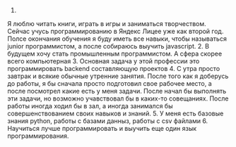 1.
Я люблю читать книги, играть в игры и заниматься творчеством. Сейчас учусь программированию в Яндекс Лицее уже как второй год. Полсе окончания обучения я буду иметь все навыки, чтобы называться junior программистом, а после собираюсь выучить javascript.
2.
В будущем хочу стать промышленным программистом. А сфера скорее всего компьютерная
3.
Основная задача у этой профессии это программировать backend составляющую проектов
4.
С утра просто завтрак и всякие обычные утренние занятия. После того как я доберусь до работы, я бы сначала просто подготовил свое рабочее место, а после посмотрел какие есть у меня задачи. После начал бы выполнять эти задачи, но возможно учавствовал бы в каких-то совещаниях. После работы иногда ходил бы в зал, а иногда занимался бы совершенствованием своих навыков и знаний.
5.
У меня есть базовые знания python, работы с базами данныз, работы с csv файлами
6.
Научиться лучше программировать и выучить еще один язык программирования.
